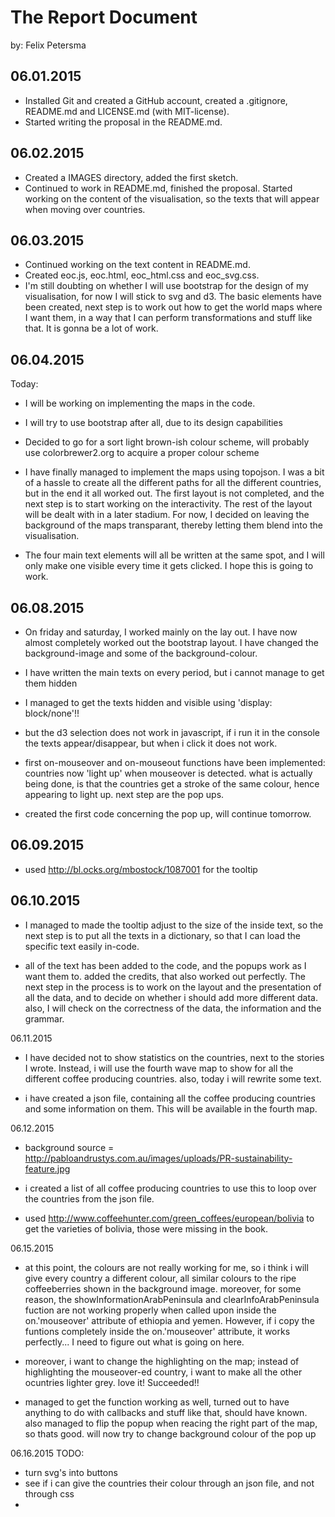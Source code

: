 # The Report Document

by: Felix Petersma

## 06.01.2015

- Installed Git and created a GitHub account, created a .gitignore, README.md and LICENSE.md (with MIT-license).
- Started writing the proposal in the README.md.

## 06.02.2015

- Created a IMAGES directory, added the first sketch.
- Continued to work in README.md, finished the proposal. Started working on the content of the visualisation, so the texts that will appear when moving over countries.

## 06.03.2015

- Continued working on the text content in README.md.
- Created eoc.js, eoc.html, eoc_html.css and eoc_svg.css. 
- I'm still doubting on whether I will use bootstrap for the design of my visualisation, for now I will stick to svg and d3. The basic elements have been created, next step is to work out how to get the world maps where I want them, in a way that I can perform transformations and stuff like that. It is gonna be a lot of work. 

## 06.04.2015

Today: 
- I will be working on implementing the maps in the code. 
- I will try to use bootstrap after all, due to its design capabilities
- Decided to go for a sort light brown-ish colour scheme, will probably use colorbrewer2.org to acquire a proper colour scheme

- I have finally managed to implement the maps using topojson. I was a bit of a hassle to create all the different paths for all the different countries, but in the end it all worked out.  The first layout is not completed, and the next step is to start working on the interactivity. The rest of the layout will be dealt with in a later stadium. For now, I decided on leaving the background of the maps transparant, thereby letting them blend into the visualisation. 
- The four main text elements will all be written at the same spot, and I will only make one visible every time it gets clicked. I hope this is going to work. 

## 06.08.2015

- On friday and saturday, I worked mainly on the lay out. I have now almost completely worked out the bootstrap layout. I have changed the background-image and some of the background-colour.
- I have written the main texts on every period, but i cannot manage to get them hidden

- I managed to get the texts hidden and visible using 'display: block/none'!!
- but the d3 selection does not work in javascript, if i run it in the console the texts appear/disappear, but when i click it does not work. 

- first on-mouseover and on-mouseout functions have been implemented: countries now 'light up' when mouseover is detected. what is actually being done, is that the countries get a stroke of the same colour, hence appearing to light up. next step are the pop ups. 

- created the first code concerning the pop up, will continue tomorrow. 

## 06.09.2015

- used http://bl.ocks.org/mbostock/1087001 for the tooltip

## 06.10.2015

- I managed to made the tooltip adjust to the size of the inside text, so the next step is to put all the texts in a dictionary, so that I can load the specific text easily in-code.

- all of the text has been added to the code, and the popups work as I want them to. added the credits, that also worked out perfectly. The next step in the process is to work on the layout and the presentation of all the data, and to decide on whether i should add more different data. also, I will check on the correctness of the data, the information and the grammar. 

06.11.2015

- I have decided not to show statistics on the countries, next to the stories I wrote. Instead, i will use the fourth wave map to show for all the different coffee producing countries. also, today i will rewrite some text. 

- i have created a json file, containing all the coffee producing countries and some information on them. This will be available in the fourth map. 

06.12.2015

- background source = http://pabloandrustys.com.au/images/uploads/PR-sustainability-feature.jpg

- i created a list of all coffee producing countries to use this to loop over the countries from the json file. 

- used http://www.coffeehunter.com/green_coffees/european/bolivia to get the varieties of bolivia, those were missing in the book.

06.15.2015

- at this point, the colours are not really working for me, so i think i will give every country a different colour, all similar colours to the ripe coffeeberries shown in the background image. moreover, for some reason, the showInformationArabPeninsula and clearInfoArabPeninsula fuction are not working properly when called upon inside the on.'mouseover' attribute of ethiopia and yemen. However, if i copy the funtions completely inside the on.'mouseover' attribute, it works perfectly... I need to figure out what is going on here. 
- moreover, i want to change the highlighting on the map; instead of highlighting the mouseover-ed country, i want to make all the other ocuntries lighter grey. love it! Succeeded!!

- managed to get the function working as well, turned out to have anything to do with callbacks and stuff like that, should have known. also managed to flip the popup when reacing the right part of the map, so thats good. will now try to change background colour of the pop up

06.16.2015
TODO:
- turn svg's into buttons
- see if i can give the countries their colour through an json file, and not through css
- 